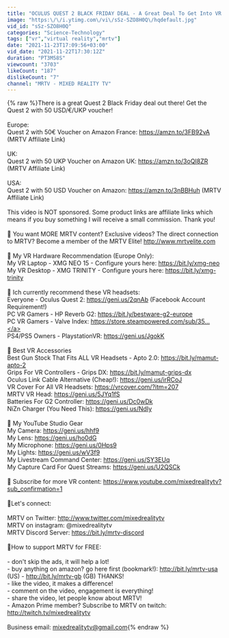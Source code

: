 ```yaml
---
title: "OCULUS QUEST 2 BLACK FRIDAY DEAL - A Great Deal To Get Into VR!"
image: "https:\/\/i.ytimg.com\/vi\/sSz-SZO8H0Q\/hqdefault.jpg"
vid_id: "sSz-SZO8H0Q"
categories: "Science-Technology"
tags: ["vr","virtual reality","mrtv"]
date: "2021-11-23T17:09:56+03:00"
vid_date: "2021-11-22T17:30:12Z"
duration: "PT3M58S"
viewcount: "3703"
likeCount: "187"
dislikeCount: "7"
channel: "MRTV - MIXED REALITY TV"
---
```

{% raw %}There is a great Quest 2 Black Friday deal out there! Get the Quest 2 with 50 USD/€/UKP voucher!<br /><br />Europe: <br />Quest 2 with 50€ Voucher on Amazon France: <a rel="nofollow" target="blank" href="https://amzn.to/3FB92vA">https://amzn.to/3FB92vA</a> (MRTV Affiliate Link)<br /><br />UK: <br />Quest 2 with 50 UKP Voucher on Amazon UK: <a rel="nofollow" target="blank" href="https://amzn.to/3oQI8ZR">https://amzn.to/3oQI8ZR</a> (MRTV Affiliate Link)<br /><br />USA: <br />Quest 2 with 50 USD Voucher on Amazon: <a rel="nofollow" target="blank" href="https://amzn.to/3nBBHuh">https://amzn.to/3nBBHuh</a> (MRTV Affiliate Link)<br /><br />This video is NOT sponsored. Some product links are affiliate links which means if you buy something I will receive a small commission. Thank you!<br /><br />🔴 You want MORE MRTV content? Exclusive videos? The direct connection to MRTV? Become a member of the MRTV Elite! <a rel="nofollow" target="blank" href="http://www.mrtvelite.com">http://www.mrtvelite.com</a><br /><br />🔴 My VR Hardware Recommendation (Europe Only):<br />My VR Laptop - XMG NEO 15 - Configure yours here: <a rel="nofollow" target="blank" href="https://bit.ly/xmg-neo">https://bit.ly/xmg-neo</a><br />My VR Desktop - XMG TRINITY - Configure yours here: <a rel="nofollow" target="blank" href="https://bit.ly/xmg-trinity">https://bit.ly/xmg-trinity</a><br /><br />🔴 Ich currently recommend these VR headsets: <br />Everyone - Oculus Quest 2: <a rel="nofollow" target="blank" href="https://geni.us/2qnAb">https://geni.us/2qnAb</a> (Facebook Account Requirement!)<br />PC VR Gamers - HP Reverb G2: <a rel="nofollow" target="blank" href="https://bit.ly/bestware-g2-europe">https://bit.ly/bestware-g2-europe</a> <br />PC VR Gamers - Valve Index: <a rel="nofollow" target="blank" href="https://store.steampowered.com/sub/35...">https://store.steampowered.com/sub/35...</a><br />PS4/PS5 Owners - PlaystationVR: <a rel="nofollow" target="blank" href="https://geni.us/JgokK">https://geni.us/JgokK</a><br /><br />🔴 Best VR Accessories<br />Best Gun Stock That Fits ALL VR Headsets - Apto 2.0: <a rel="nofollow" target="blank" href="https://bit.ly/mamut-apto-2">https://bit.ly/mamut-apto-2</a><br />Grips For VR Controllers - Grips DX: <a rel="nofollow" target="blank" href="https://bit.ly/mamut-grips-dx">https://bit.ly/mamut-grips-dx</a><br />Oculus Link Cable Alternative (Cheap!): <a rel="nofollow" target="blank" href="https://geni.us/irRCoJ">https://geni.us/irRCoJ</a><br />VR Cover For All VR Headsets: <a rel="nofollow" target="blank" href="https://vrcover.com/?itm=207">https://vrcover.com/?itm=207</a><br />MRTV VR Head: <a rel="nofollow" target="blank" href="https://geni.us/5JYq1fS">https://geni.us/5JYq1fS</a><br />Batteries For G2 Controller: <a rel="nofollow" target="blank" href="https://geni.us/Dc0wDk">https://geni.us/Dc0wDk</a><br />NiZn Charger (You Need This): <a rel="nofollow" target="blank" href="https://geni.us/NdIy">https://geni.us/NdIy</a><br /><br />🔴 My YouTube Studio Gear<br />My Camera: <a rel="nofollow" target="blank" href="https://geni.us/hhf9">https://geni.us/hhf9</a><br />My Lens: <a rel="nofollow" target="blank" href="https://geni.us/ho0dG">https://geni.us/ho0dG</a><br />My Microphone: <a rel="nofollow" target="blank" href="https://geni.us/0Hps9">https://geni.us/0Hps9</a><br />My Lights: <a rel="nofollow" target="blank" href="https://geni.us/wV3f9">https://geni.us/wV3f9</a><br />My Livestream Command Center: <a rel="nofollow" target="blank" href="https://geni.us/SY3EUq">https://geni.us/SY3EUq</a><br />My Capture Card For Quest Streams: <a rel="nofollow" target="blank" href="https://geni.us/U2QSCk">https://geni.us/U2QSCk</a><br /><br />🔴 Subscribe for more VR content: <a rel="nofollow" target="blank" href="https://www.youtube.com/mixedrealitytv?sub_confirmation=1">https://www.youtube.com/mixedrealitytv?sub_confirmation=1</a><br /><br />🔴Let's connect: <br /><br />MRTV on Twitter: <a rel="nofollow" target="blank" href="http://www.twitter.com/mixedrealitytv">http://www.twitter.com/mixedrealitytv</a><br />MRTV on instagram: @mixedrealitytv<br />MRTV Discord Server: <a rel="nofollow" target="blank" href="https://bit.ly/mrtv-discord">https://bit.ly/mrtv-discord</a><br /><br />🔴How to support MRTV for FREE:<br /><br />- don't skip the ads, it will help a lot!<br />- buy anything on amazon? go here first (bookmark!): <a rel="nofollow" target="blank" href="http://bit.ly/mrtv-usa">http://bit.ly/mrtv-usa</a> (US) - <a rel="nofollow" target="blank" href="http://bit.ly/mrtv-gb">http://bit.ly/mrtv-gb</a> (GB) THANKS!<br />- like the video, it makes a difference!<br />- comment on the video, engagement is everything!<br />- share the video, let people know about MRTV!<br />- Amazon Prime member? Subscribe to MRTV on twitch: <a rel="nofollow" target="blank" href="http://twitch.tv/mixedrealitytv">http://twitch.tv/mixedrealitytv</a><br /><br />Business email: mixedrealitytv@gmail.com{% endraw %}

